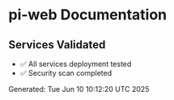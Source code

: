# pi-web Documentation

## Services Validated
- ✅ All services deployment tested
- ✅ Security scan completed

Generated: Tue Jun 10 10:12:20 UTC 2025
